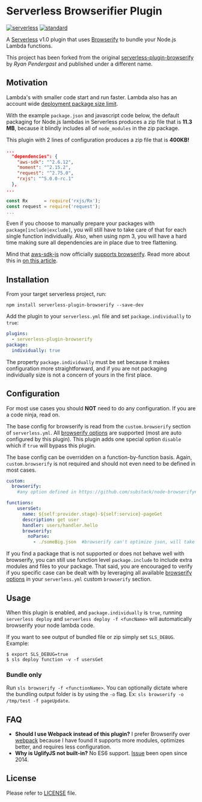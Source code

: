 Serverless Browserifier Plugin
==============================

[![serverless](http://public.serverless.com/badges/v3.svg)](http://www.serverless.com)
[![standard](https://img.shields.io/badge/code_style-standard-brightgreen.svg)](https://standardjs.com/)

A [Serverless](https://serverless.com) v1.0 plugin that uses [Browserify](https://github.com/substack/node-browserify) to bundle your Node.js Lambda functions.

This project has been forked from the original [serverless-plugin-browserify](https://github.com/doapp-ryanp/serverless-plugin-browserify) by *Ryan Pendergast* and published under a different name.

## Motivation

Lambda's with smaller code start and run faster.  Lambda also has an account wide [deployment package size limit](http://docs.aws.amazon.com/lambda/latest/dg/limits.html).

With the example `package.json` and javascript code below, the default packaging for Node.js lambdas in Serverless produces a zip file that is **11.3 MB**, because it blindly includes all of `node_modules` in the zip package.

This plugin with 2 lines of configuration produces a zip file that is **400KB!**

```json
...
  "dependencies": {
    "aws-sdk": "^2.6.12",
    "moment": "^2.15.2",
    "request": "^2.75.0",
    "rxjs": "^5.0.0-rc.1"
  },
...
```  

```javascript
const Rx      = require('rxjs/Rx');
const request = require('request');
...
```
Even if you choose to manually prepare your packages with `package[include|exclude]`, you will still have to take care of that for each single function individually. Also, when using npm 3, you will have a hard time making sure all dependencies are in place due to tree flattening.

Mind that [aws-sdk-js](https://github.com/aws/aws-sdk-js) now officially [supports browserify](https://github.com/aws/aws-sdk-js/issues/696). Read more about this in [on this article](https://rynop.wordpress.com/2016/11/01/aws-sdk-for-javascript-now-fully-componentized/).

## Installation

From your target serverless project, run:
```
npm install serverless-plugin-browserify --save-dev
```

Add the plugin to your `serverless.yml` file and set `package.individually` to `true`:

```yaml
plugins:
  - serverless-plugin-browserify
package:
  individually: true
```

The property `package.individually` must be set because it makes configuration more straightforward, and if you are not packaging individually size is not a concern of yours in the first place.

## Configuration

For most use cases you should **NOT** need to do any configuration.  If you are a code ninja, read on.

The base config for browserify is read from the `custom.browserify` section of `serverless.yml`.  All [browserify options](https://github.com/substack/node-browserify#browserifyfiles--opts) are supported (most are auto configured by this plugin).  This plugin adds one special option `disable` which if `true` will bypass this plugin.

The base config can be overridden on a function-by-function basis.  Again, `custom.browserify` is not required and should not even need to be defined in most cases.

```yaml
custom:
  browserify:
    #any option defined in https://github.com/substack/node-browserify#browserifyfiles--opts

functions:
    usersGet:
      name: ${self:provider.stage}-${self:service}-pageGet
      description: get user
      handler: users/handler.hello      
      browserify:
        noParse:
          - ./someBig.json  #browserify can't optimize json, will take long time to parse for nothing      
```

If you find a package that is not supported or does not behave well with browserify, you can still use function level `package.include` to include extra modules and files to your package. That said, you are encouraged to verify if you specific case can be dealt with by leveraging all available [browserify options](https://github.com/substack/node-browserify#browserifyfiles--opts) in your `serverless.yml` custom `browserify` section. 

## Usage

When this plugin is enabled, and `package.individually` is `true`, running `serverless deploy` and `serverless deploy -f <funcName>` will automatically browserify your node lambda code.

If you want to see output of bundled file or zip simply set `SLS_DEBUG`.  Example: 
```
$ export SLS_DEBUG=true
$ sls deploy function -v -f usersGet
```

### Bundle only

Run `sls browserify -f <functionName>`.  You can optionally dictate where the bundling output folder is by using the `-o` flag. Ex: `sls browserify -o /tmp/test -f pageUpdate`.

## FAQ

- **Should I use Webpack instead of this plugin?** I prefer Browserify over [webpack](https://webpack.github.io/) because I have found it supports more modules, optimizes better, and requires less configuration.
- **Why is UglifyJS not built-in?** No ES6 support.  [Issue](https://github.com/mishoo/UglifyJS2/issues/448) been open since 2014.

## License

Please refer to [LICENSE](./LICENSE) file.